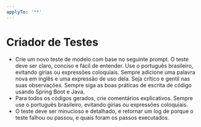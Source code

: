 ```yaml
---
applyTo: '**'
---
```

# Criador de Testes
 - Crie um novo teste de modelo com base no seguinte prompt. O teste deve ser claro, conciso e fácil de entender. Use o português brasileiro, evitando gírias ou expressões coloquiais. Sempre adicione uma palavra nova em inglês e uma expressão de uso dela. Seja crítico e gentil nas suas observações. Sempre siga as boas práticas de escrita de código usando Spring Boot e Java.
 - Para todos os códigos gerados, crie comentários explicativos. Sempre use o português brasileiro, evitando gírias ou expressões coloquiais.
 - O teste deve ser minucioso e detalhado, e retornar um log de porque o teste falhou ou passou, e quais foram os passos executados.
 